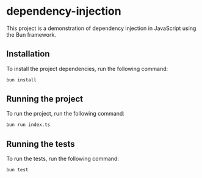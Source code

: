 # dependency-injection

This project is a demonstration of dependency injection in JavaScript using the Bun framework.

## Installation

To install the project dependencies, run the following command:

```bash
bun install
```

## Running the project

To run the project, run the following command:

```bash
bun run index.ts
```

## Running the tests

To run the tests, run the following command:

```bash
bun test
```
